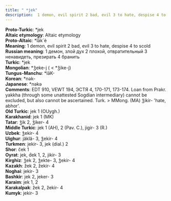 ```yaml
---
title: " *jek"
description:  1 demon, evil spirit 2 bad, evil 3 to hate, despise 4 to scold
---
```


<strong>Proto-Turkic</strong>:  *jek<br>
<strong>Altaic etymology</strong>:  Altaic etymology<br>
<strong> Proto-Altaic</strong>:  *ĺā̀k`è<br>
<strong>Meaning</strong>:  1 demon, evil spirit 2 bad, evil 3 to hate, despise 4 to scold<br>
<strong>Russian meaning</strong>:  1 демон, злой дух 2 плохой, отвратительный 3 ненавидеть, презирать 4 бранить<br>
<strong>Turkic</strong>:  *jek<br>
<strong>Mongolian</strong>:  *ǯeke-j ( < *ǯike-j)<br>
<strong>Tungus-Manchu</strong>:  *lāK-<br>
<strong>Korean</strong>:  *nǝk-<br>
<strong>Japanese</strong>:  *nǝkǝ<br>
<strong>Comments</strong>:  EDT 910, VEWT 194, ЭСТЯ 4, 170-171, 173-174. Loan from Prakr. yakkha (through some unattested Sogdian intermediary) cannot be excluded, but also cannot be ascertained. Turk. > MMong. (MA) ǯikir- 'hate, abhor'.<br>
<strong>Old Turkic</strong>:  jek 1 (OUygh.)<br>
<strong>Karakhanid</strong>:  jek 1 (MK)<br>
<strong>Tatar</strong>:  ǯik 2, ǯiker- 4<br>
<strong>Middle Turkic</strong>:  jek 1 (AH), 2 (Pav. C.), jigir- 3 (R.)<br>
<strong>Uzbek</strong>:  ǯekir- 4<br>
<strong>Uighur</strong>:  jäklä- 3, ǯekir- 4<br>
<strong>Turkmen</strong>:  jekir- 3, jek (dial.) 2<br>
<strong>Shor</strong>:  ček 1<br>
<strong>Oyrat</strong>:  jek, d́ek 1, 2, jikir- 3<br>
<strong>Kirghiz</strong>:  ǯek 2, ǯekte- 3, ǯekir- 4<br>
<strong>Kazakh</strong>:  žek 2, žekir- 4<br>
<strong>Noghai</strong>:  jekir- 3<br>
<strong>Bashkir</strong>:  jek 2, jeker- 3<br>
<strong>Karaim</strong>:  jek 1, 2<br>
<strong>Karakalpak</strong>:  žek 2, žekir- 4<br>
<strong>Kumyk</strong>:  jekir- 3<br>


